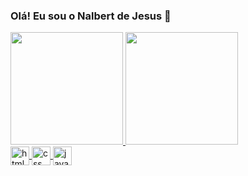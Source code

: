 ### Olá! Eu sou o Nalbert de Jesus 🤝


<div  >
  <a href="https://github.com/NJesus144/github-readme-stats">
  <img height="180em" src="https://github-readme-stats.vercel.app/api?username=NJesus144&show_icons=true&theme=dracula" />
  <img height="180em" src="https://github-readme-stats.vercel.app/api/top-langs/?username=NJesus144&layout=compact&langs_count=16&theme=dracula" /> </a>
</div>
  

<div>
 <a href="https://github.com/NJesus144/github-readme-stats">
  <img align="center" height="30"alt="html" src="https://cdn.jsdelivr.net/gh/devicons/devicon/icons/html5/html5-original.svg" />
   <img align="center" height="30"alt="css" src="https://cdn.jsdelivr.net/gh/devicons/devicon/icons/css3/css3-original.svg" />
   <img align="center" height="30"alt="javascript" src="https://cdn.jsdelivr.net/gh/devicons/devicon/icons/javascript/javascript-original.svg" />
  </div>
  
